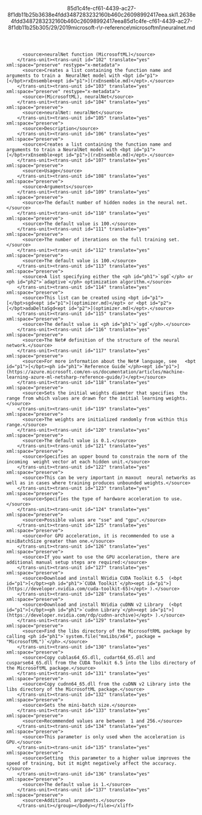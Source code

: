 <?xml version="1.0"?><xliff version="1.2" xmlns="urn:oasis:names:tc:xliff:document:1.2" xmlns:xsi="http://www.w3.org/2001/XMLSchema-instance" xsi:schemaLocation="urn:oasis:names:tc:xliff:document:1.2 xliff-core-1.2-transitional.xsd"><file datatype="xml" original="neuralnet.md" source-language="en-US" target-language="en-US"><header><tool tool-id="mdxliff" tool-name="mdxliff" tool-version="1.0-8ab897d" tool-company="Microsoft" /><xliffext:skl_file_name xmlns:xliffext="urn:microsoft:content:schema:xliffextensions">85d1c4fe-cf61-4439-ac27-8f1db11b25b3638e4fdd3487283232160b460c26098992417eea.skl</xliffext:skl_file_name><xliffext:version xmlns:xliffext="urn:microsoft:content:schema:xliffextensions">1.2</xliffext:version><xliffext:ms.openlocfilehash xmlns:xliffext="urn:microsoft:content:schema:xliffextensions">638e4fdd3487283232160b460c26098992417eea</xliffext:ms.openlocfilehash><xliffext:ms.sourcegitcommit xmlns:xliffext="urn:microsoft:content:schema:xliffextensions">85d1c4fe-cf61-4439-ac27-8f1db11b25b3</xliffext:ms.sourcegitcommit><xliffext:ms.lasthandoff xmlns:xliffext="urn:microsoft:content:schema:xliffextensions">05/29/2019</xliffext:ms.lasthandoff><xliffext:ms.openlocfilepath xmlns:xliffext="urn:microsoft:content:schema:xliffextensions">microsoft-r\r-reference\microsoftml\neuralnet.md</xliffext:ms.openlocfilepath></header><body><group id="content" extype="content"><trans-unit id="101" translate="yes" xml:space="preserve" restype="x-metadata">
          <source>neuralNet function (MicrosoftML)</source>
        </trans-unit><trans-unit id="102" translate="yes" xml:space="preserve" restype="x-metadata">
          <source>Creates a list containing the function name and arguments to train a  NeuralNet model with <bpt id="p1">[</bpt>rxEnsemble<ept id="p1">](rxEnsemble.md)</ept>.</source>
        </trans-unit><trans-unit id="103" translate="yes" xml:space="preserve" restype="x-metadata">
          <source>(MicrosoftML), neuralNet</source>
        </trans-unit><trans-unit id="104" translate="yes" xml:space="preserve">
          <source>neuralNet: neuralNet</source>
        </trans-unit><trans-unit id="105" translate="yes" xml:space="preserve">
          <source>Description</source>
        </trans-unit><trans-unit id="106" translate="yes" xml:space="preserve">
          <source>Creates a list containing the function name and arguments to train a NeuralNet model with <bpt id="p1">[</bpt>rxEnsemble<ept id="p1">](rxEnsemble.md)</ept>.</source>
        </trans-unit><trans-unit id="107" translate="yes" xml:space="preserve">
          <source>Usage</source>
        </trans-unit><trans-unit id="108" translate="yes" xml:space="preserve">
          <source>Arguments</source>
        </trans-unit><trans-unit id="109" translate="yes" xml:space="preserve">
          <source>The default number of hidden nodes in the neural net.</source>
        </trans-unit><trans-unit id="110" translate="yes" xml:space="preserve">
          <source>The default value is 100.</source>
        </trans-unit><trans-unit id="111" translate="yes" xml:space="preserve">
          <source>The number of iterations on the full training set.</source>
        </trans-unit><trans-unit id="112" translate="yes" xml:space="preserve">
          <source>The default value is 100.</source>
        </trans-unit><trans-unit id="113" translate="yes" xml:space="preserve">
          <source>A list specifying either the <ph id="ph1">`sgd`</ph> or <ph id="ph2">`adaptive`</ph> optimization algorithm.</source>
        </trans-unit><trans-unit id="114" translate="yes" xml:space="preserve">
          <source>This list can be created using <bpt id="p1">[</bpt>sgd<ept id="p1">](optimizer.md)</ept> or <bpt id="p2">[</bpt>adaDeltaSgd<ept id="p2">](optimizer.md)</ept>.</source>
        </trans-unit><trans-unit id="115" translate="yes" xml:space="preserve">
          <source>The default value is <ph id="ph1">`sgd`</ph>.</source>
        </trans-unit><trans-unit id="116" translate="yes" xml:space="preserve">
          <source>The Net# definition of the structure of the neural network.</source>
        </trans-unit><trans-unit id="117" translate="yes" xml:space="preserve">
          <source>For more information about the Net# language, see   <bpt id="p1">[</bpt><ph id="ph1">`Reference Guide`</ph><ept id="p1">](https://azure.microsoft.com/en-us/documentation/articles/machine-learning-azure-ml-netsharp-reference-guide/)</ept></source>
        </trans-unit><trans-unit id="118" translate="yes" xml:space="preserve">
          <source>Sets the initial weights diameter that specifies  the range from which values are drawn for the initial learning weights.</source>
        </trans-unit><trans-unit id="119" translate="yes" xml:space="preserve">
          <source>The weights are initialized randomly from within this range.</source>
        </trans-unit><trans-unit id="120" translate="yes" xml:space="preserve">
          <source>The default value is 0.1.</source>
        </trans-unit><trans-unit id="121" translate="yes" xml:space="preserve">
          <source>Specifies an upper bound to constrain the norm of the incoming  weight vector at each hidden unit.</source>
        </trans-unit><trans-unit id="122" translate="yes" xml:space="preserve">
          <source>This can be very important in maxout  neural networks as well as in cases where training produces unbounded weights.</source>
        </trans-unit><trans-unit id="123" translate="yes" xml:space="preserve">
          <source>Specifies the type of hardware acceleration to use.</source>
        </trans-unit><trans-unit id="124" translate="yes" xml:space="preserve">
          <source>Possible values are "sse" and "gpu".</source>
        </trans-unit><trans-unit id="125" translate="yes" xml:space="preserve">
          <source>For GPU acceleration, it is recommended to use a miniBatchSize greater than one.</source>
        </trans-unit><trans-unit id="126" translate="yes" xml:space="preserve">
          <source>If you want to use the GPU acceleration, there are additional manual setup steps are required:</source>
        </trans-unit><trans-unit id="127" translate="yes" xml:space="preserve">
          <source>Download and install NVidia CUDA Toolkit 6.5  (<bpt id="p1">[</bpt><ph id="ph1">`CUDA Toolkit`</ph><ept id="p1">](https://developer.nvidia.com/cuda-toolkit-65)</ept> ).</source>
        </trans-unit><trans-unit id="128" translate="yes" xml:space="preserve">
          <source>Download and install NVidia cuDNN v2 Library  (<bpt id="p1">[</bpt><ph id="ph1">`cudnn Library`</ph><ept id="p1">](https://developer.nvidia.com/rdp/cudnn-archive)</ept> ).</source>
        </trans-unit><trans-unit id="129" translate="yes" xml:space="preserve">
          <source>Find the libs directory of the MicrosoftRML package by calling <ph id="ph1">`system.file("mxLibs/x64", package = "MicrosoftML")`</ph>.</source>
        </trans-unit><trans-unit id="130" translate="yes" xml:space="preserve">
          <source>Copy cublas64_65.dll, cudart64_65.dll and cusparse64_65.dll from the CUDA Toolkit 6.5 into the libs directory of the MicrosoftML package.</source>
        </trans-unit><trans-unit id="131" translate="yes" xml:space="preserve">
          <source>Copy cudnn64_65.dll from the cuDNN v2 Library into the libs directory of the MicrosoftML package.</source>
        </trans-unit><trans-unit id="132" translate="yes" xml:space="preserve">
          <source>Sets the mini-batch size.</source>
        </trans-unit><trans-unit id="133" translate="yes" xml:space="preserve">
          <source>Recommended values are between  1 and 256.</source>
        </trans-unit><trans-unit id="134" translate="yes" xml:space="preserve">
          <source>This parameter is only used when the acceleration is GPU.</source>
        </trans-unit><trans-unit id="135" translate="yes" xml:space="preserve">
          <source>Setting  this parameter to a higher value improves the speed of training, but it might negatively affect the accuracy.</source>
        </trans-unit><trans-unit id="136" translate="yes" xml:space="preserve">
          <source>The default value is 1.</source>
        </trans-unit><trans-unit id="137" translate="yes" xml:space="preserve">
          <source>Additional arguments.</source>
        </trans-unit></group></body></file></xliff>